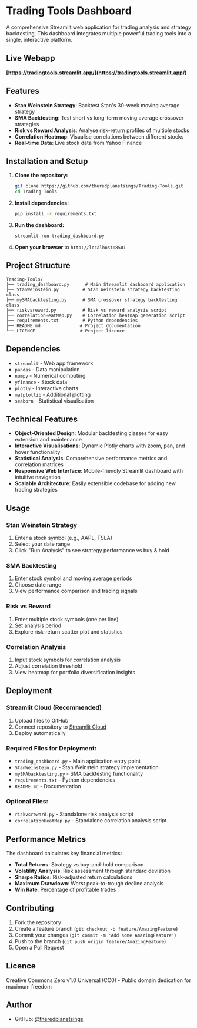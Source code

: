 # Trading Tools Dashboard

A comprehensive Streamlit web application for trading analysis and strategy backtesting. This dashboard integrates multiple powerful trading tools into a single, interactive platform.

## Live Webapp

**[https://tradingtools.streamlit.app/](https://tradingtools.streamlit.app/)**

## Features

- **Stan Weinstein Strategy**: Backtest Stan's 30-week moving average strategy
- **SMA Backtesting**: Test short vs long-term moving average crossover strategies  
- **Risk vs Reward Analysis**: Analyse risk-return profiles of multiple stocks
- **Correlation Heatmap**: Visualise correlations between different stocks
- **Real-time Data**: Live stock data from Yahoo Finance

## Installation and Setup

1. **Clone the repository:**
   ```bash
   git clone https://github.com/theredplanetsings/Trading-Tools.git
   cd Trading-Tools
   ```

2. **Install dependencies:**
   ```bash
   pip install -r requirements.txt
   ```

3. **Run the dashboard:**
   ```bash
   streamlit run trading_dashboard.py
   ```

4. **Open your browser** to `http://localhost:8501`

## Project Structure

```
Trading-Tools/
├── trading_dashboard.py      # Main Streamlit dashboard application
├── StanWeinstein.py         # Stan Weinstein strategy backtesting class
├── mySMAbacktesting.py      # SMA crossover strategy backtesting class
├── riskvsreward.py          # Risk vs reward analysis script
├── correlationHeatMap.py    # Correlation heatmap generation script
├── requirements.txt         # Python dependencies
├── README.md               # Project documentation
└── LICENCE                 # Project licence
```

## Dependencies

- `streamlit` - Web app framework
- `pandas` - Data manipulation
- `numpy` - Numerical computing
- `yfinance` - Stock data
- `plotly` - Interactive charts
- `matplotlib` - Additional plotting
- `seaborn` - Statistical visualisation

## Technical Features

- **Object-Oriented Design**: Modular backtesting classes for easy extension and maintenance
- **Interactive Visualisations**: Dynamic Plotly charts with zoom, pan, and hover functionality
- **Statistical Analysis**: Comprehensive performance metrics and correlation matrices
- **Responsive Web Interface**: Mobile-friendly Streamlit dashboard with intuitive navigation
- **Scalable Architecture**: Easily extensible codebase for adding new trading strategies

## Usage

### Stan Weinstein Strategy
1. Enter a stock symbol (e.g., AAPL, TSLA)
2. Select your date range
3. Click "Run Analysis" to see strategy performance vs buy & hold

### SMA Backtesting
1. Enter stock symbol and moving average periods
2. Choose date range
3. View performance comparison and trading signals

### Risk vs Reward
1. Enter multiple stock symbols (one per line)
2. Set analysis period
3. Explore risk-return scatter plot and statistics

### Correlation Analysis
1. Input stock symbols for correlation analysis
2. Adjust correlation threshold
3. View heatmap for portfolio diversification insights

## Deployment

### Streamlit Cloud (Recommended)
1. Upload files to GitHub
2. Connect repository to [Streamlit Cloud](https://streamlit.io/cloud)
3. Deploy automatically

### Required Files for Deployment:
- `trading_dashboard.py` - Main application entry point
- `StanWeinstein.py` - Stan Weinstein strategy implementation
- `mySMAbacktesting.py` - SMA backtesting functionality
- `requirements.txt` - Python dependencies
- `README.md` - Documentation

### Optional Files:
- `riskvsreward.py` - Standalone risk analysis script
- `correlationHeatMap.py` - Standalone correlation analysis script

## Performance Metrics

The dashboard calculates key financial metrics:

- **Total Returns**: Strategy vs buy-and-hold comparison
- **Volatility Analysis**: Risk assessment through standard deviation
- **Sharpe Ratios**: Risk-adjusted return calculations
- **Maximum Drawdown**: Worst peak-to-trough decline analysis
- **Win Rate**: Percentage of profitable trades

## Contributing

1. Fork the repository
2. Create a feature branch (`git checkout -b feature/AmazingFeature`)
3. Commit your changes (`git commit -m 'Add some AmazingFeature'`)
4. Push to the branch (`git push origin feature/AmazingFeature`)
5. Open a Pull Request

## Licence

Creative Commons Zero v1.0 Universal (CC0) - Public domain dedication for maximum freedom

## Author

- GitHub: [@theredplanetsings](https://github.com/theredplanetsings)
